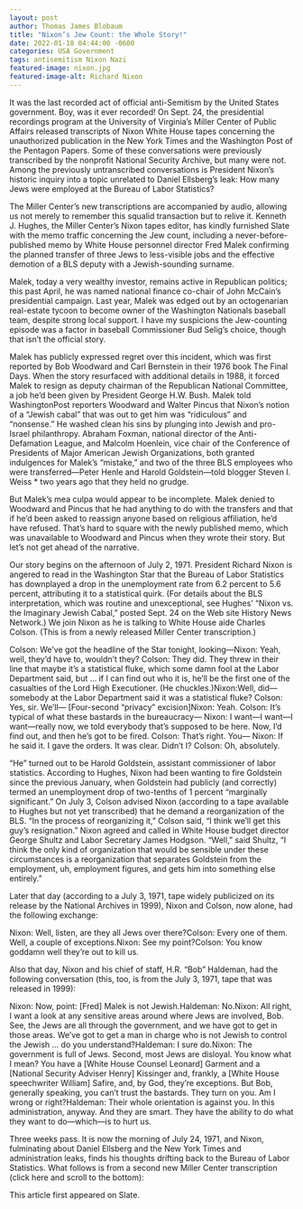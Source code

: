 ```yaml
---
layout: post
author: Thomas James Blobaum 
title: "Nixon’s Jew Count: the Whole Story!"
date: 2022-01-18 04:44:00 -0600
categories: USA Government 
tags: antisemitism Nixon Nazi 
featured-image: nixon.jpg
featured-image-alt: Richard Nixon
---
```

It was the last recorded act of official anti-Semitism by the United States government. Boy, was it ever recorded! On Sept. 24, the presidential recordings program at the University of Virginia’s Miller Center of Public Affairs released transcripts of Nixon White House tapes concerning the unauthorized publication in the New York Times and the Washington Post of the Pentagon Papers. Some of these conversations were previously transcribed by the nonprofit National Security Archive, but many were not. Among the previously untranscribed conversations is President Nixon’s historic inquiry into a topic unrelated to Daniel Ellsberg’s leak: How many Jews were employed at the Bureau of Labor Statistics?

The Miller Center’s new transcriptions are accompanied by audio, allowing us not merely to remember this squalid transaction but to relive it. Kenneth J. Hughes, the Miller Center’s Nixon tapes editor, has kindly furnished Slate with the memo traffic concerning the Jew count, including a never-before-published memo by White House personnel director Fred Malek confirming the planned transfer of three Jews to less-visible jobs and the effective demotion of a BLS deputy with a Jewish-sounding surname.

Malek, today a very wealthy investor, remains active in Republican politics; this past April, he was named national finance co-chair of John McCain’s presidential campaign. Last year, Malek was edged out by an octogenarian real-estate tycoon to become owner of the Washington Nationals baseball team, despite strong local support. I have my suspicions the Jew-counting episode was a factor in baseball Commissioner Bud Selig’s choice, though that isn’t the official story.

Malek has publicly expressed regret over this incident, which was first reported by Bob Woodward and Carl Bernstein in their 1976 book The Final Days. When the story resurfaced with additional details in 1988, it forced Malek to resign as deputy chairman of the Republican National Committee, a job he’d been given by President George H.W. Bush. Malek told WashingtonPost reporters Woodward and Walter Pincus that Nixon’s notion of a “Jewish cabal” that was out to get him was “ridiculous” and “nonsense.” He washed clean his sins by plunging into Jewish and pro-Israel philanthropy. Abraham Foxman, national director of the Anti-Defamation League, and Malcolm Hoenlein, vice chair of the Conference of Presidents of Major American Jewish Organizations, both granted indulgences for Malek’s “mistake,” and two of the three BLS employees who were transferred—Peter Henle and Harold Goldstein—told blogger Steven I. Weiss * two years ago that they held no grudge.

But Malek’s mea culpa would appear to be incomplete. Malek denied to Woodward and Pincus that he had anything to do with the transfers and that if he’d been asked to reassign anyone based on religious affiliation, he’d have refused. That’s hard to square with the newly published memo, which was unavailable to Woodward and Pincus when they wrote their story. But let’s not get ahead of the narrative.

Our story begins on the afternoon of July 2, 1971. President Richard Nixon is angered to read in the Washington Star that the Bureau of Labor Statistics has downplayed a drop in the unemployment rate from 6.2 percent to 5.6 percent, attributing it to a statistical quirk. (For details about the BLS interpretation, which was routine and unexceptional, see Hughes’ “Nixon vs. the Imaginary Jewish Cabal,” posted Sept. 24 on the Web site History News Network.) We join Nixon as he is talking to White House aide Charles Colson. (This is from a newly released Miller Center transcription.)

Colson: We’ve got the headline of the Star tonight, looking—Nixon: Yeah, well, they’d have to, wouldn’t they? Colson: They did. They threw in their line that maybe it’s a statistical fluke, which some damn fool at the Labor Department said, but … if I can find out who it is, he’ll be the first one of the casualties of the Lord High Executioner. (He chuckles.)Nixon:Well, did—somebody at the Labor Department said it was a statistical fluke? Colson: Yes, sir. We’ll— [Four-second “privacy” excision]Nixon: Yeah. Colson: It’s typical of what these bastards in the bureaucracy— Nixon: I want—I want—I want—really now, we told everybody that’s supposed to be here. Now, I’d find out, and then he’s got to be fired. Colson: That’s right. You— Nixon: If he said it. I gave the orders. It was clear. Didn’t I? Colson: Oh, absolutely.

“He” turned out to be Harold Goldstein, assistant commissioner of labor statistics. According to Hughes, Nixon had been wanting to fire Goldstein since the previous January, when Goldstein had publicly (and correctly) termed an unemployment drop of two-tenths of 1 percent “marginally significant.” On July 3, Colson advised Nixon (according to a tape available to Hughes but not yet transcribed) that he demand a reorganization of the BLS. “In the process of reorganizing it,” Colson said, “I think we’ll get this guy’s resignation.” Nixon agreed and called in White House budget director George Shultz and Labor Secretary James Hodgson. “Well,” said Shultz, “I think the only kind of organization that would be sensible under these circumstances is a reorganization that separates Goldstein from the employment, uh, employment figures, and gets him into something else entirely.”

Later that day (according to a July 3, 1971, tape widely publicized on its release by the National Archives in 1999), Nixon and Colson, now alone, had the following exchange: 

Nixon: Well, listen, are they all Jews over there?Colson: Every one of them. Well, a couple of exceptions.Nixon: See my point?Colson: You know goddamn well they’re out to kill us.

Also that day, Nixon and his chief of staff, H.R. “Bob” Haldeman, had the following conversation (this, too, is from the July 3, 1971, tape that was released in 1999):

Nixon: Now, point: [Fred] Malek is not Jewish.Haldeman: No.Nixon: All right, I want a look at any sensitive areas around where Jews are involved, Bob. See, the Jews are all through the government, and we have got to get in those areas. We’ve got to get a man in charge who is not Jewish to control the Jewish … do you understand?Haldeman: I sure do.Nixon: The government is full of Jews. Second, most Jews are disloyal. You know what I mean? You have a [White House Counsel Leonard] Garment and a [National Security Adviser Henry] Kissinger and, frankly, a [White House speechwriter William] Safire, and, by God, they’re exceptions. But Bob, generally speaking, you can’t trust the bastards. They turn on you. Am I wrong or right?Haldeman: Their whole orientation is against you. In this administration, anyway. And they are smart. They have the ability to do what they want to do—which—is to hurt us.

Three weeks pass. It is now the morning of July 24, 1971, and Nixon, fulminating about Daniel Ellsberg and the New York Times and administration leaks, finds his thoughts drifting back to the Bureau of Labor Statistics. What follows is from a second new Miller Center transcription (click here and scroll to the bottom):

This article first appeared on Slate. 

<a href="https://slate.com/news-and-politics/2007/09/nixon-s-jew-count-the-whole-story.html" data-iframely-url></a>

